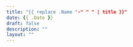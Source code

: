 ```yaml
---
title: "{{ replace .Name "-" " " | title }}"
date: {{ .Date }}
draft: false
description: ""
layout: ""
---
```


